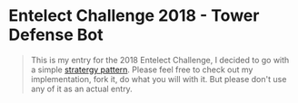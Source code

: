 # Entelect Challenge 2018 - Tower Defense Bot
> This is my entry for the 2018 Entelect Challenge, I decided to go with a simple [stratergy pattern](http://www.dofactory.com/net/strategy-design-pattern). 
> Please feel free to check out my implementation, fork it, do what you will with it. But please don't use any of it as an actual entry. 